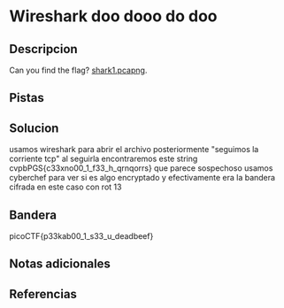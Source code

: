 # Wireshark doo dooo do doo


## Descripcion
Can you find the flag? [shark1.pcapng](https://mercury.picoctf.net/static/b44842413a0834f4a3619e5f5e629d05/shark1.pcapng).
## Pistas


## Solucion
usamos wireshark para abrir el archivo posteriormente "seguimos la corriente tcp"
al seguirla encontraremos este string cvpbPGS{c33xno00_1_f33_h_qrnqorrs} que parece sospechoso usamos cyberchef para ver si es algo encryptado y efectivamente era la bandera cifrada en este caso con rot 13
## Bandera
picoCTF{p33kab00_1_s33_u_deadbeef}
## Notas adicionales


## Referencias
